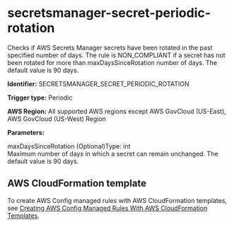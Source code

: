 # secretsmanager\-secret\-periodic\-rotation<a name="secretsmanager-secret-periodic-rotation"></a>

Checks if AWS Secrets Manager secrets have been rotated in the past specified number of days\. The rule is NON\_COMPLIANT if a secret has not been rotated for more than maxDaysSinceRotation number of days\. The default value is 90 days\.

**Identifier:** SECRETSMANAGER\_SECRET\_PERIODIC\_ROTATION

**Trigger type:** Periodic

**AWS Region:** All supported AWS regions except AWS GovCloud \(US\-East\), AWS GovCloud \(US\-West\) Region

**Parameters:**

maxDaysSinceRotation \(Optional\)Type: int  
Maximum number of days in which a secret can remain unchanged\. The default value is 90 days\.

## AWS CloudFormation template<a name="w2aac12c33c15b9d569c15"></a>

To create AWS Config managed rules with AWS CloudFormation templates, see [Creating AWS Config Managed Rules With AWS CloudFormation Templates](aws-config-managed-rules-cloudformation-templates.md)\.